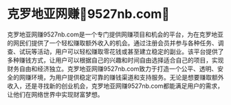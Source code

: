 # 克罗地亚网赚🌼9527nb.com🌼

克罗地亚网赚9527nb.com是一个专门提供网赚项目和机会的平台，为在克罗地亚的网民们提供了一个轻松赚取额外收入的机会。通过注册会员并参与各种任务、调查、试玩等活动，用户可以轻松赚取零花钱或甚至建立稳定的副业。该平台提供了多种赚钱方式，让用户可以根据自己的兴趣和时间自由选择适合自己的项目，实现财务自由和经济独立。克罗地亚网赚9527nb.com致力于打造一个公平、透明、安全的网赚环境，为用户提供稳定可靠的赚钱渠道和支持服务。无论是想要赚取额外收入，还是寻找新的创业机会，克罗地亚网赚9527nb.com都能满足用户的需求，让他们在网络世界中实现财富梦想。